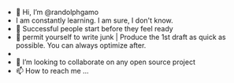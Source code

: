 - 👋 Hi, I’m @randolphgamo
- I am constantly learning. I am sure, I don't know.
- 👀 Successful people start before they feel ready
- 🌱 permit yourself to write junk | Produce the 1st draft as quick as possible. You can always optimize after.
- 
- 💞️ I’m looking to collaborate on any open source project
- 📫 How to reach me ...

<!---
randolphgamo/randolphgamo is a ✨ special ✨ repository because its `README.md` (this file) appears on your GitHub profile.
You can click the Preview link to take a look at your changes.
--->
